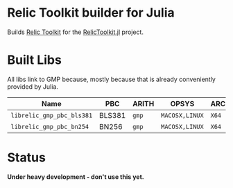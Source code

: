 # Relic Toolkit builder for Julia

Builds [Relic Toolkit](https://github.com/blenessy/relic) for the [RelicToolkit.jl](https://github.com/blenessy/RelicToolkit.jl) project.

# Built Libs

All libs link to GMP because, mostly because that is already conveniently provided by Julia.

| Name                                | PBC       | ARITH         | OPSYS                          | ARCH  |
| ----------------------------------- | --------- | ------------- | ------------------------------ | ----- |
| `librelic_gmp_pbc_bls381`           | BLS381    | `gmp`         | `MACOSX,LINUX`                 | `X64` |
| `librelic_gmp_pbc_bn254`            | BN256     | `gmp`         | `MACOSX,LINUX`                 | `X64` |

# Status

**Under heavy development - don't use this yet.**
